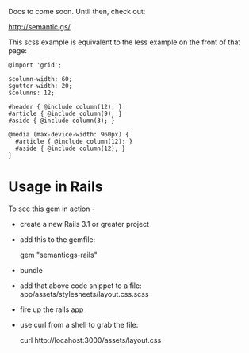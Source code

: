 Docs to come soon.  Until then, check out:

http://semantic.gs/

This scss example is equivalent to the less example on the front of that page:


	@import 'grid';

	$column-width: 60;
	$gutter-width: 20;
	$columns: 12;

	#header { @include column(12); }
	#article { @include column(9); }
	#aside { @include column(3); }

	@media (max-device-width: 960px) {
	  #article { @include column(12); }
	  #aside { @include column(12); }
	}


# Usage in Rails

To see this gem in action - 

 - create a new Rails 3.1 or greater project
 - add this to the gemfile:

	gem "semanticgs-rails"
	
 - bundle
 - add that above code snippet to a file: app/assets/stylesheets/layout.css.scss
 - fire up the rails app
 - use curl from a shell to grab the file:

	curl http://locahost:3000/assets/layout.css
	
